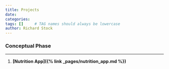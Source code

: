 ```yaml
---
title: Projects
date: 
categories: 
tags: []     # TAG names should always be lowercase
author: Richard Stock
---
```


### Conceptual Phase
---

1. **[Nutrition App]({% link _pages/nutrition_app.md %})**